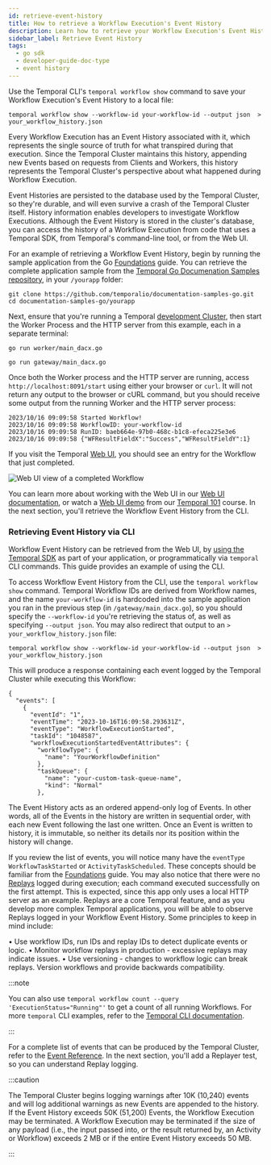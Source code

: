 ```yaml
---
id: retrieve-event-history
title: How to retrieve a Workflow Execution's Event History
description: Learn how to retrieve your Workflow Execution's Event History
sidebar_label: Retrieve Event History
tags:
  - go sdk
  - developer-guide-doc-type
  - event history
---
```


Use the Temporal CLI's `temporal workflow show` command to save your Workflow Execution's Event History to a local file:

```shell
temporal workflow show --workflow-id your-workflow-id --output json  > your_workflow_history.json
```

Every Workflow Execution has an Event History associated with it, which represents the single source of truth for what transpired during that execution.
Since the Temporal Cluster maintains this history, appending new Events based on requests from Clients and Workers, this history represents the Temporal Cluster's perspective about what happened during Workflow Execution.

Event Histories are persisted to the database used by the Temporal Cluster, so they're durable, and will even survive a crash of the Temporal Cluster itself. History information enables developers to investigate Workflow Executions. Although the Event History is stored in the cluster's database, you can access the history of a Workflow Execution from code that uses a Temporal SDK, from Temporal's command-line tool, or from the Web UI.

For an example of retrieving a Workflow Event History, begin by running the sample application from the Go [Foundations](https://docs.temporal.io/dev-guide/go/foundations) guide. You can retrieve the complete application sample from the [Temporal Go Documenation Samples repository](https://github.com/temporalio/documentation-samples-go/), in your `/yourapp` folder:

```shell
git clone https://github.com/temporalio/documentation-samples-go.git
cd documentation-samples-go/yourapp
```

Next, ensure that you're running a Temporal [development Cluster](https://docs.temporal.io/dev-guide/go/project-setup#choose-dev-cluster), then start the Worker Process and the HTTP server from this example, each in a separate terminal:

```shell
go run worker/main_dacx.go
```

```shell
go run gateway/main_dacx.go
```

Once both the Worker process and the HTTP server are running, access `http://localhost:8091/start` using either your browser or `curl`. It will not return any output to the browser or cURL command, but you should receive some output from the running Worker and the HTTP server process:

```output
2023/10/16 09:09:58 Started Workflow!
2023/10/16 09:09:58 WorkflowID: your-workflow-id
2023/10/16 09:09:58 RunID: baeb664e-97b0-468c-b1c8-efeca225e3e6
2023/10/16 09:09:58 {"WFResultFieldX":"Success","WFResultFieldY":1}
```

If you visit the Temporal [Web UI](http://localhost:8233/), you should see an entry for the Workflow that just completed.

![Web UI view of a completed Workflow](/img/webui-view-workflows.png)

You can learn more about working with the Web UI in our [Web UI documentation](https://docs.temporal.io/web-ui), or watch a [Web UI demo](https://www.youtube.com/watch?v=yS-XB2Wghxs) from our [Temporal 101](https://learn.temporal.io/courses/temporal_101/go) course. In the next section, you'll retrieve the Workflow Event History from the CLI.

### Retrieving Event History via CLI

Workflow Event History can be retrieved from the Web UI, by [using the Temporal SDK](https://docs.temporal.io/dev-guide/go/foundations#get-workflow-results) as part of your application, or programmatically via `temporal` CLI commands. This guide provides an example of using the CLI.

To access Workflow Event History from the CLI, use the `temporal workflow show` command. Temporal Workflow IDs are derived from Workflow names, and the name `your-workflow-id` is hardcoded into the sample application you ran in the previous step (in `/gateway/main_dacx.go`), so you should specify the `--workflow-id` you're retrieving the status of, as well as specifying `--output json`. You may also redirect that output to an `> your_workflow_history.json` file:

```shell
temporal workflow show --workflow-id your-workflow-id --output json  > your_workflow_history.json
```

This will produce a response containing each event logged by the Temporal Cluster while executing this Workflow:

```output
{
  "events": [
    {
      "eventId": "1",
      "eventTime": "2023-10-16T16:09:58.293631Z",
      "eventType": "WorkflowExecutionStarted",
      "taskId": "1048587",
      "workflowExecutionStartedEventAttributes": {
        "workflowType": {
          "name": "YourWorkflowDefinition"
        },
        "taskQueue": {
          "name": "your-custom-task-queue-name",
          "kind": "Normal"
        },
```

The Event History acts as an ordered append-only log of Events. In other words, all of the Events in the history are written in sequential order, with each new Event following the last one written. Once an Event is written to history, it is immutable, so neither its details nor its position within the history will change.

If you review the list of events, you will notice many have the `eventType` `WorkflowTaskStarted` or `ActivityTaskScheduled`. These concepts should be familiar from the [Foundations](https://docs.temporal.io/dev-guide/go/foundations) guide. You may also notice that there were no [Replays](https://docs.temporal.io/workflows#replays) logged during execution; each command executed successfully on the first attempt. This is expected, since this app only uses a local HTTP server as an example. Replays are a core Temporal feature, and as you develop more complex Temporal applications, you will be able to observe Replays logged in your Workflow Event History. Some principles to keep in mind include:

• Use workflow IDs, run IDs and replay IDs to detect duplicate events or logic.
• Monitor workflow replays in production - excessive replays may indicate issues.
• Use versioning - changes to workflow logic can break replays. Version workflows and provide backwards compatibility.

:::note

You can also use `temporal workflow count --query 'ExecutionStatus="Running"'` to get a count of all running Workflows. For more `temporal` CLI examples, refer to the [Temporal CLI documentation](https://docs.temporal.io/cli/).

:::

For a complete list of events that can be produced by the Temporal Cluster, refer to the [Event Reference](https://docs.temporal.io/references/events). In the next section, you'll add a Replayer test, so you can understand Replay logging.

:::caution

The Temporal Cluster begins logging warnings after 10K (10,240) events and will log additional warnings as new Events are appended to the history. If the Event History exceeds 50K (51,200) Events, the Workflow Execution may be terminated. A Workflow Execution may be terminated if the size of any payload (i.e., the input passed into, or the result returned by, an Activity or Workflow) exceeds 2 MB or if the entire Event History exceeds 50 MB.

:::

